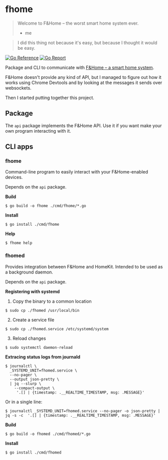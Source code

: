 # fhome

> Welcome to F&Home – the worst smart home system ever. 
>
> - me

> I did this thing not because it's easy, but because I thought it would be
> easy.

[![Go Reference][go-reference-badge]][go-reference-link]
[![Go Report][go-report-badge]][go-report-link]

Package and CLI to communicate with [F&Home – a smart home system][fhome].

F&Home doesn't provide any kind of API, but I managed to figure out how it works
using Chrome Devtools and by looking at the messages it sends over websockets.

Then I started putting together this project.

## Package

The `api` package implements the F&Home API. Use it if you want make your own
program interacting with it.

## CLI apps

### fhome

Command-line program to easily interact with your F&Home-enabled devices.

Depends on the `api` package.

**Build**

```console
$ go build -o fhome ./cmd/fhome/*.go
```

**Install**

```console
$ go install ./cmd/fhome
```

**Help**

```console
$ fhome help
```

### fhomed

Provides integration between F&Home and HomeKit. Intended to be used as a
background daemon.

Depends on the `api` package.

**Registering with systemd**

1. Copy the binary to a common location

```console
$ sudo cp ./fhomed /usr/local/bin
```

2. Create a service file

```console
$ sudo cp ./fhomed.service /etc/systemd/system
```

3. Reload changes

```console
$ sudo systemctl daemon-reload
```

**Extracing status logs from journald**

```console
$ journalctl \
  _SYSTEMD_UNIT=fhomed.service \
  --no-pager \
  --output json-pretty \
  | jq --slurp \
    --compact-output \
     '.[] | {timestamp: .__REALTIME_TIMESTAMP, msg: .MESSAGE}'
```

Or in a single line:

```console
$ journalctl _SYSTEMD_UNIT=fhomed.service --no-pager -o json-pretty | jq -s -c  '.[] | {timestamp: .__REALTIME_TIMESTAMP, msg: .MESSAGE}'
```

**Build**

```console
$ go build -o fhomed ./cmd/fhomed/*.go
```

**Install**

```console
$ go install ./cmd/fhomed
```

[go-reference-badge]: https://pkg.go.dev/badge/github.com/bartekpacia/fhome.svg
[go-reference-link]: https://pkg.go.dev/github.com/bartekpacia/fhome
[go-report-badge]: https://goreportcard.com/badge/github.com/bartekpacia/fhome
[go-report-link]: https://goreportcard.com/report/github.com/bartekpacia/fhome
[fhome]: https://www.fhome.pl
